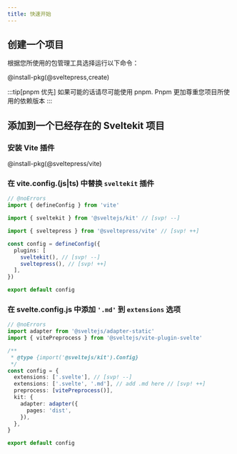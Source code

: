 ```yaml
---
title: 快速开始
---
```


## 创建一个项目

根据您所使用的包管理工具选择运行以下命令：

@install-pkg(@sveltepress,create)

:::tip[pnpm 优先]
如果可能的话请尽可能使用 pnpm. Pnpm 更加尊重您项目所使用的依赖版本
:::

## 添加到一个已经存在的 Sveltekit 项目

### 安装 Vite 插件

@install-pkg(@sveltepress/vite)

### 在 vite.config.(js|ts) 中替换 `sveltekit` 插件

```ts title="vite.config.(js|ts)"
// @noErrors
import { defineConfig } from 'vite'

import { sveltekit } from '@sveltejs/kit' // [svp! --]

import { sveltepress } from '@sveltepress/vite' // [svp! ++]

const config = defineConfig({
  plugins: [
    sveltekit(), // [svp! --]
    sveltepress(), // [svp! ++]
  ],
})

export default config
```

### 在 svelte.config.js 中添加 `'.md'` 到 `extensions` 选项

```ts title="svelte.config.js"
// @noErrors
import adapter from '@sveltejs/adapter-static'
import { vitePreprocess } from '@sveltejs/vite-plugin-svelte'

/**
 * @type {import('@sveltejs/kit').Config}
 */
const config = {
  extensions: ['.svelte'], // [svp! --]
  extensions: ['.svelte', '.md'], // add .md here // [svp! ++]
  preprocess: [vitePreprocess()],
  kit: {
    adapter: adapter({
      pages: 'dist',
    }),
  },
}

export default config
```